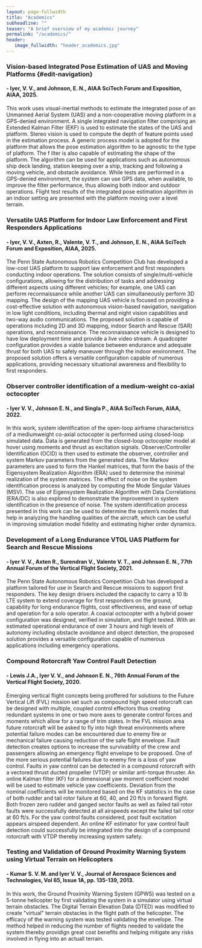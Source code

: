 ```yaml
---
layout: page-fullwidth
title: "Academics"
subheadline: ""
teaser: "A brief overview of my academic journey"
permalink: "/academics/"
header:
   image_fullwidth: "header_academics.jpg"
---
```



### Vision-based Integrated Pose Estimation of UAS and Moving Platforms   {#edit-navigation}

####  - Iyer, V. V., and Johnson, E. N., AIAA SciTech Forum and Exposition, AIAA, 2025. 

This work uses visual-inertial methods to estimate the integrated pose of an Unmanned Aerial System (UAS) and a non-cooperative moving platform in a GPS-denied environment. A single integrated navigation filter comprising an Extended Kalman Filter (EKF) is used to estimate the states of the UAS and platform. Stereo vision is used to compute the depth of feature points used in the estimation process. A generic process model is adopted for the platform that allows the pose estimation algorithm to be agnostic to the type of platform. The f ilter is also capable of estimating the shape of the platform. The algorithm can be used for applications such as autonomous ship deck landing, station keeping over a ship, tracking and following a moving vehicle, and obstacle avoidance. While tests are performed in a GPS-denied environment, the system can use GPS data, when available, to improve the filter performance, thus allowing both indoor and outdoor operations. Flight test results of the integrated pose estimation algorithm in an indoor setting are presented with the platform moving over a level terrain.

### Versatile UAS Platform for Indoor Law Enforcement and First Responders Applications

#### - Iyer, V. V., Axten, R., Valente, V. T., and Johnson, E. N., AIAA SciTech Forum and Exposition, AIAA, 2025. 

The Penn State Autonomous Robotics Competition Club has developed a low-cost UAS platform to support law enforcement and first responders conducting indoor operations. The solution consists of single/multi-vehicle configurations, allowing for the distribution of tasks and addressing different aspects using different vehicles; for example, one UAS can perform reconnaissance while another UAS can simultaneously perform 3D mapping. The design of the mapping UAS vehicle is focused on providing a cost-effective solution with autonomous vision-based navigation, navigation in low light conditions, including thermal and night vision capabilities and two-way audio communications. The proposed solution is capable of operations including 2D and 3D mapping, indoor Search and Rescue (SAR) operations, and reconnaissance. The reconnaissance vehicle is designed to have low deployment time and provide a live video stream. A quadcopter configuration provides a viable balance between endurance and adequate thrust for both UAS to safely maneuver through the indoor environment. The proposed solution offers a versatile configuration capable of numerous applications, providing necessary situational awareness and flexibility to first responders.

### Observer controller identification of a medium-weight co-axial octocopter

#### - Iyer V. V., Johnson E. N., and Singla P., AIAA SciTech Forum, AIAA, 2022. 

In this work, system identification of the open-loop airframe characteristics of a mediumweight co-axial octocopter is performed using closed-loop simulated data. Data is generated from the closed-loop octocopter model at hover using moments and thrust as excitation signals. Observer/Controller Identification (OCID) is then used to estimate the observer, controller and system Markov parameters from the generated data. The Markov parameters are used to form the Hankel matrices, that form the basis of the Eigensystem Realization Algorithm (ERA) used to determine the minimal realization of the system matrices. The effect of noise on the system identification process is analyzed by computing the Mode Singular Values (MSV). The use of Eigensystem Realization Algorithm with Data Correlations (ERA/DC) is also explored to demonstrate the improvement in system identification in the presence of noise. The system identification process presented in this work can be used to determine the system’s modes that help in analyzing the handling qualities of the aircraft, which can be useful in improving simulation model fidelity and estimating higher order dynamics.

### Development of a Long Endurance VTOL UAS Platform for Search and Rescue Missions

#### - Iyer V. V., Axten R., Surendran V., Valente V. T., and Johnson E. N., 77th Annual Forum of the Vertical Flight Society, 2021. 

The Penn State Autonomous Robotics Competition Club has developed a platform tailored for use in Search and Rescue missions to support first responders. The key design drivers included the capacity to carry a 10 lb LTE system to extend coverage for first responders on the ground, capability for long endurance flights, cost effectiveness, and ease of setup and operation for a solo operator. A coaxial octocopter with a hybrid power configuration was designed, verified in simulation, and flight tested. With an estimated operational endurance of over 3 hours and high levels of autonomy including obstacle avoidance and object detection, the proposed solution provides a versatile configuration capable of numerous applications including emergency operations.

### Compound Rotorcraft Yaw Control Fault Detection

#### - Lewis J.A., Iyer V. V., and Johnson E. N., 76th Annual Forum of the Vertical Flight Society, 2020. 

Emerging vertical flight concepts being proffered for solutions to the Future Vertical Lift (FVL) mission set such as compound high speed rotorcraft can be designed with multiple, coupled control effectors thus creating redundant systems in one or two more axes to generate control forces and moments which allow for a range of trim states. In the FVL mission area future rotorcraft will be asked to fly into high threat environments where potential failure modes can be encountered due to enemy fire or mechanical failure causing reduction of the safe flight envelope. Fault detection creates options to increase the survivability of the crew and passengers allowing an emergency flight envelope to be proposed. One of the more serious potential failures due to enemy fire is a loss of yaw control. Faults in yaw control can be detected in a compound rotorcraft with a vectored thrust ducted propeller (VTDP) or similar anti-torque thruster. An online Kalman filter (KF) for a dimensional yaw moment coefficient model will be used to estimate vehicle yaw coefficients. Deviation from the nominal coefficients will be monitored based on the KF statistics in the case of both rudder and tail rotor failure at 60, 40, and 20 ft/s in forward flight. Both frozen zero rudder and ganged sector faults as well as failed tail rotor faults were successfully detected at all airspeeds except the failed tail rotor at 60 ft/s. For the yaw control faults considered, post fault excitation appears airspeed dependent. An online KF estimator for yaw control fault detection could successfully be integrated into the design of a compound rotorcraft with VTDP thereby increasing system safety.

### Testing and Validation of Ground Proximity Warning System using Virtual Terrain on Helicopters

#### - Kumar S. V. M. and Iyer V. V., Journal of Aerospace Sciences and Technologies, Vol 65, Issue 1A, pp. 135-139, 2013. 

In this work, the Ground Proximity Warning System (GPWS) was tested on a 5-tonne helicopter by first validating the system in a simulator using virtual terrain obstacles. The Digital Terrain Elevation Data (DTED) was modified to create "virtual" terrain obstacles in the flight path of the helicopter. The efficacy of the warning system was tested validating the envelope. The method helped in reducing the number of flights needed to validate the system thereby providign great cost benefits and helping mitigate any risks involved in flying into an actuall terrain.

 [1]: #
 [2]: #
 [3]: #
 [4]: #
 [5]: #
 [6]: #
 [7]: #
 [8]: #
 [9]: #
 [10]: #
